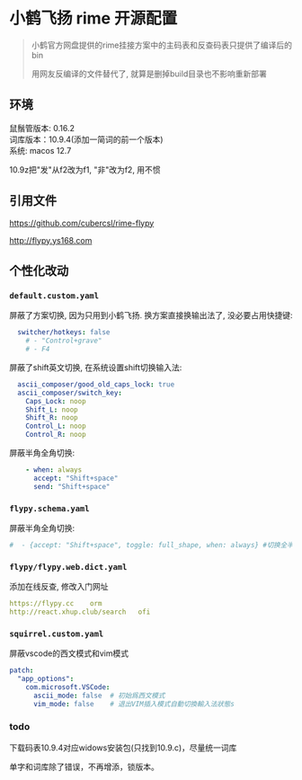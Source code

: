 # 小鹤飞扬 rime 开源配置

> 小鹤官方网盘提供的rime挂接方案中的主码表和反查码表只提供了编译后的bin
> 
> 用网友反编译的文件替代了, 就算是删掉build目录也不影响重新部署

## 环境

鼠鬚管版本: 0.16.2  
词库版本：10.9.4(添加一简词的前一个版本)  
系统: macos 12.7  

10.9z把"发"从f2改为f1, "非"改为f2, 用不惯

## 引用文件

https://github.com/cubercsl/rime-flypy

http://flypy.ys168.com

## 个性化改动

### `default.custom.yaml`

屏蔽了方案切换, 因为只用到小鹤飞扬. 换方案直接换输出法了, 没必要占用快捷键: 

```yml
  switcher/hotkeys: false
    # - "Control+grave"
    # - F4
```

屏蔽了shift英文切换, 在系统设置shift切换输入法:

```yml
  ascii_composer/good_old_caps_lock: true
  ascii_composer/switch_key:
    Caps_Lock: noop
    Shift_L: noop
    Shift_R: noop
    Control_L: noop
    Control_R: noop
```

屏蔽半角全角切换: 

```yml
    - when: always
      accept: "Shift+space"
      send: "Shift+space"
```

### `flypy.schema.yaml`

屏蔽半角全角切换:

```yaml
#  - {accept: "Shift+space", toggle: full_shape, when: always} #切换全半角
```

### `flypy/flypy.web.dict.yaml`

添加在线反查, 修改入门网址

```yml
https://flypy.cc	orm
http://react.xhup.club/search	ofi
```

### `squirrel.custom.yaml`

屏蔽vscode的西文模式和vim模式

```yaml
patch:
  "app_options":
    com.microsoft.VSCode:
      ascii_mode: false  # 初始爲西文模式
      vim_mode: false    # 退出VIM插入模式自動切換輸入法狀態s
```

### todo

下载码表10.9.4对应widows安装包(只找到10.9.c)，尽量统一词库

单字和词库除了错误，不再增添，锁版本。
